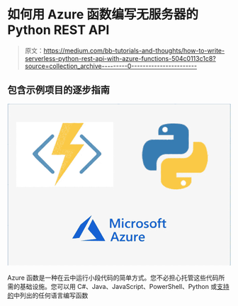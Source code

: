 # 如何用 Azure 函数编写无服务器的 Python REST API

> 原文：<https://medium.com/bb-tutorials-and-thoughts/how-to-write-serverless-python-rest-api-with-azure-functions-504c0113c1c8?source=collection_archive---------0----------------------->

## 包含示例项目的逐步指南

![](img/2b3a1e9cb006ec14f4ff589d27a7486e.png)

Azure 函数是一种在云中运行小段代码的简单方式。您不必担心托管这些代码所需的基础设施。您可以用 C#、Java、JavaScript、PowerShell、Python 或[支持的](https://docs.microsoft.com/en-us/azure/azure-functions/supported-languages)中列出的任何语言编写函数